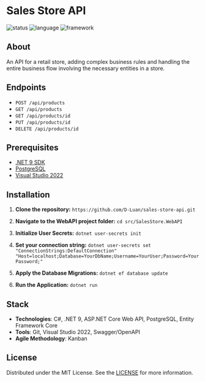 # Sales Store API

![status](https://img.shields.io/badge/status-em%20desenvolvimento-yellow)
![language](https://img.shields.io/badge/language-C%23-purple)
![framework](https://img.shields.io/badge/framework-.NET%209-blue)

## About

An API for a retail store, adding complex business rules and handling the entire business flow involving the necessary entities in a store.

## Endpoints

* `POST /api/products`
* `GET /api/products`
* `GET /api/products/id`
* `PUT /api/products/id`
* `DELETE /api/products/id`

## Prerequisites

* [.NET 9 SDK](https://dotnet.microsoft.com/en-us/download/dotnet/9.0)
* [PostgreSQL](https://www.postgresql.org/download/)
* [Visual Studio 2022](https://visualstudio.microsoft.com/vs/)

## Installation

1. **Clone the repository:** `https://github.com/D-Luan/sales-store-api.git`

2. **Navigate to the WebAPI project folder:** `cd src/SalesStore.WebAPI`

3. **Initialize User Secrets:** `dotnet user-secrets init`

4. **Set your connection string:** `dotnet user-secrets set "ConnectionStrings:DefaultConnection" "Host=localhost;Database=YourDbName;Username=YourUser;Password=YourPassword;"`

5. **Apply the Database Migrations:** `dotnet ef database update`

6. **Run the Application:** `dotnet run`

## Stack

- **Technologies**: C#, .NET 9, ASP.NET Core Web API, PostgreSQL, Entity Framework Core
- **Tools**: Git, Visual Studio 2022, Swagger/OpenAPI
- **Agile Methodology**: Kanban

## License

Distributed under the MIT License. See the [LICENSE](./LICENSE) for more information.